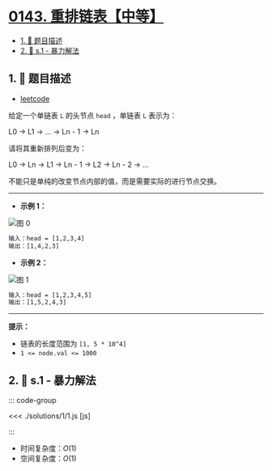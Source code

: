 # [0143. 重排链表【中等】](https://github.com/tnotesjs/TNotes.leetcode/tree/main/notes/0143.%20%E9%87%8D%E6%8E%92%E9%93%BE%E8%A1%A8%E3%80%90%E4%B8%AD%E7%AD%89%E3%80%91)

<!-- region:toc -->

- [1. 📝 题目描述](#1--题目描述)
- [2. 🎯 s.1 - 暴力解法](#2--s1---暴力解法)

<!-- endregion:toc -->

## 1. 📝 题目描述

- [leetcode](https://leetcode.cn/problems/reorder-list/)

给定一个单链表 `L` 的头节点 `head` ，单链表 `L` 表示为：

L0 → L1 → … → Ln - 1 → Ln

请将其重新排列后变为：

L0 → Ln → L1 → Ln - 1 → L2 → Ln - 2 → …

不能只是单纯的改变节点内部的值，而是需要实际的进行节点交换。

---

- **示例 1：**

![图 0](https://cdn.jsdelivr.net/gh/tnotesjs/imgs@main/2025-09-10-21-07-56.png)

```txt
输入：head = [1,2,3,4]
输出：[1,4,2,3]
```

- **示例 2：**

![图 1](https://cdn.jsdelivr.net/gh/tnotesjs/imgs@main/2025-09-10-21-08-09.png)

```txt
输入：head = [1,2,3,4,5]
输出：[1,5,2,4,3]
```

---

**提示：**

- 链表的长度范围为 `[1, 5 * 10^4]`
- `1 <= node.val <= 1000`

## 2. 🎯 s.1 - 暴力解法

::: code-group

<<< ./solutions/1/1.js [js]

:::

- 时间复杂度：$O(1)$
- 空间复杂度：$O(1)$
